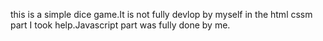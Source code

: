 this is a simple dice game.It is not fully devlop by myself in the html cssm part I took help.Javascript part was fully done by me.
